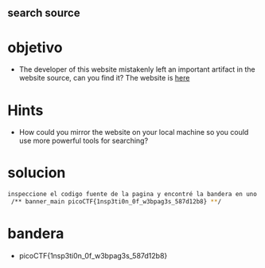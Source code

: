 ## search source

# objetivo
- The developer of this website mistakenly left an important artifact in the website source, can you find it? The website is [here](http://saturn.picoctf.net:58133/)

# Hints
- How could you mirror the website on your local machine so you could use more powerful tools for searching?

# solucion
``` bash 
inspeccione el codigo fuente de la pagina y encontré la bandera en uno de los archivos .css, en el archivo style.css
 /** banner_main picoCTF{1nsp3ti0n_0f_w3bpag3s_587d12b8} **/
```
# bandera
- picoCTF{1nsp3ti0n_0f_w3bpag3s_587d12b8}